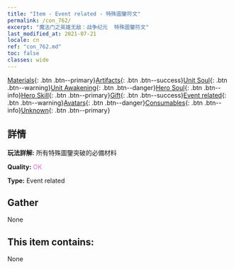 ```yaml
---
title: "Item - Event related - 特殊圖鑒符文"
permalink: /con_762/
excerpt: "魔法门之英雄无敌：战争纪元  特殊圖鑒符文"
last_modified_at: 2021-07-21
locale: cn
ref: "con_762.md"
toc: false
classes: wide
---
```

 [Materials](/ItemsCN/){: .btn .btn--primary}[Artifacts](/ItemsCN/Artifacts/){: .btn .btn--success}[Unit Soul](/ItemsCN/UnitSoul/){: .btn .btn--warning}[Unit Awakening](/ItemsCN/UnitAwakening/){: .btn .btn--danger}[Hero Soul](/ItemsCN/HeroSoul/){: .btn .btn--info}[Hero Skill](/ItemsCN/HeroSkill/){: .btn .btn--primary}[Gift](/ItemsCN/Gift/){: .btn .btn--success}[Event related](/ItemsCN/Events/){: .btn .btn--warning}[Avatars](/ItemsCN/Avatars/){: .btn .btn--danger}[Consumables](/ItemsCN/Consumables/){: .btn .btn--info}[Unknown](/ItemsCN/Unknown/){: .btn .btn--primary}

## 詳情
 **玩法詳解:** 所有特殊圖鑒突破的必備材料

 **Quality:** <span style="color: #DA70D6">OK</span>

 **Type:** Event related

## Gather

  None

## This item contains:

  None


